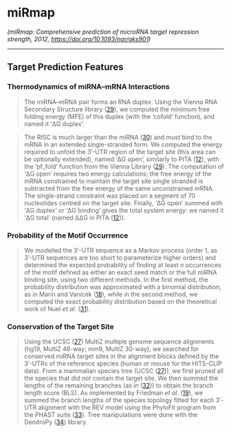 # miRmap

*(miRmap: Comprehensive prediction of microRNA target repression strength, 2012, https://doi.org/10.1093/nar/gks901)*

---

## Target Prediction Features

### Thermodynamics of miRNA–mRNA Interactions

>The miRNA–mRNA pair forms an RNA duplex. Using the Vienna RNA Secondary Structure library ([29](https://www.ncbi.nlm.nih.gov/pmc/articles/PMC3526310/#gks901-B29)), we computed the minimum free folding energy (MFE) of this duplex (with the ‘cofold’ function), and named it ‘ΔG duplex’.

>The RISC is much larger than the miRNA ([30](https://www.ncbi.nlm.nih.gov/pmc/articles/PMC3526310/#gks901-B30)) and must bind to the mRNA in an extended single-stranded form. We computed the energy required to unfold the 3′-UTR region of the target site (this area can be optionally extended), named ‘ΔG open’, similarly to PITA ([12](https://www.ncbi.nlm.nih.gov/pmc/articles/PMC3526310/#gks901-B12)), with the ‘pf_fold’ function from the Vienna Library ([29](https://www.ncbi.nlm.nih.gov/pmc/articles/PMC3526310/#gks901-B29)). The computation of ‘ΔG open’ requires two energy calculations; the free energy of the mRNA constrained to maintain the target site single stranded is subtracted from the free energy of the same unconstrained mRNA. The single-strand constraint was placed on a segment of 70 nucleotides centred on the target site. Finally, ‘ΔG open’ summed with ‘ΔG duplex’ or ‘ΔG binding’ gives the total system energy: we named it ‘ΔG total’ (named ΔΔG in PITA ([12](https://www.ncbi.nlm.nih.gov/pmc/articles/PMC3526310/#gks901-B12))).

### Probability of the Motif Occurrence

> We modelled the 3′-UTR sequence as a Markov process (order 1, as 3′-UTR sequences are too short to parameterize higher orders) and determined the expected probability of finding at least *n* occurrences of the motif defined as either an exact seed match or the full miRNA binding site, using two different methods. In the first method, the probability distribution was approximated with a binomial distribution, as in Marín and Vanícek ([18](https://www.ncbi.nlm.nih.gov/pmc/articles/PMC3526310/#gks901-B18)), while in the second method, we computed the exact probability distribution based on the theoretical work of Nuel *et al.* ([31](https://www.ncbi.nlm.nih.gov/pmc/articles/PMC3526310/#gks901-B31)).

### Conservation of the Target Site

> Using the UCSC ([27](https://www.ncbi.nlm.nih.gov/pmc/articles/PMC3526310/#gks901-B27)) MultiZ multiple genome sequence alignments (hg19, MultiZ 46-way; mm9, MultiZ 30-way), we searched for conserved miRNA target sites in the alignment blocks defined by the 3′-UTRs of the reference species (human or mouse for the HITS-CLIP data). From a mammalian species tree (UCSC ([27](https://www.ncbi.nlm.nih.gov/pmc/articles/PMC3526310/#gks901-B27))), we first pruned all the species that did not contain the target site. We then summed the lengths of the remaining branches (as in ([32](https://www.ncbi.nlm.nih.gov/pmc/articles/PMC3526310/#gks901-B32))) to obtain the branch length score (BLS). As implemented by Friedman *et al.* ([19](https://www.ncbi.nlm.nih.gov/pmc/articles/PMC3526310/#gks901-B19)), we summed the branch lengths of the species topology fitted for each 3′-UTR alignment with the REV model using the PhyloFit program from the PHAST suite ([33](https://www.ncbi.nlm.nih.gov/pmc/articles/PMC3526310/#gks901-B33)). Tree manipulations were done with the DendroPy ([34](https://www.ncbi.nlm.nih.gov/pmc/articles/PMC3526310/#gks901-B34)) library.
